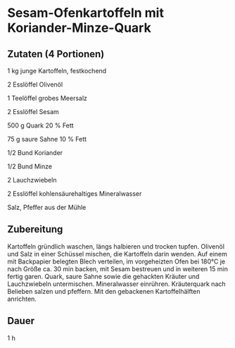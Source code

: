 # Sesam-Ofenkartoffeln mit Koriander-Minze-Quark

## Zutaten (4 Portionen)
1 kg junge Kartoffeln, festkochend

2 Esslöffel Olivenöl

1 Teelöffel grobes Meersalz

2 Esslöffel Sesam

500 g Quark 20 % Fett

75 g saure Sahne 10 % Fett

1/2 Bund Koriander

1/2 Bund Minze

2 Lauchzwiebeln

2 Esslöffel kohlensäurehaltiges Mineralwasser

Salz, Pfeffer aus der Mühle

## Zubereitung
Kartoffeln gründlich waschen, längs halbieren und trocken tupfen. Olivenöl und Salz in einer Schüssel mischen, die Kartoffeln darin wenden. Auf einem mit Backpapier belegten Blech verteilen, im vorgeheizten Ofen bei 180°C je nach Größe ca. 30 min backen, mit Sesam bestreuen und in weiteren 15 min fertig garen.
Quark, saure Sahne sowie die gehackten Kräuter und Lauchzwiebeln untermischen. Mineralwasser einrühren. Kräuterquark nach Belieben  salzen und pfeffern. Mit den gebackenen Kartoffelhälften anrichten.

## Dauer
1 h